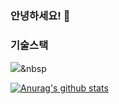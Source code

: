### 안녕하세요! 👋

### 기술스택
<img src="https://img.shields.io/badge/Python-3766AB?style=flat-square&logo=SpringBoot&logoColor=white"/></a>&nbsp 

 [![Anurag's github stats](https://github-readme-stats.vercel.app/api?username=Kimjoongyeon)](https://github.com/anuraghazra/github-readme-stats)
<!--
**Kimjoongyeon/Kimjoongyeon** is a ✨ _special_ ✨ repository because its `README.md` (this file) appears on your GitHub profile.

Here are some ideas to get you started:

- 🔭 I’m currently working on ...
- 🌱 I’m currently learning ...
- 👯 I’m looking to collaborate on ...
- 🤔 I’m looking for help with ...
- 💬 Ask me about ...
- 📫 How to reach me: ...
- 😄 Pronouns: ...
- ⚡ Fun fact: ...
-->
